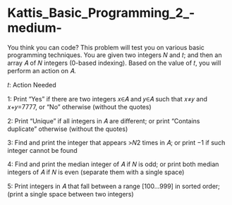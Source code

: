 # Kattis_Basic_Programming_2_-medium-

You think you can code?
This problem will test you on various basic programming techniques.
You are given two integers 𝑁 and 𝑡; and then an array 𝐴 of 𝑁 integers (0-based indexing).
Based on the value of 𝑡, you will perform an action on 𝐴.

𝑡: Action Needed

1: Print “Yes” if there are two integers 𝑥∈𝐴
  and 𝑦∈𝐴 such that 𝑥≠𝑦 and 𝑥+𝑦=7777,
  or “No” otherwise (without the quotes)

2: Print “Unique” if all integers in 𝐴 are different;
  	or print “Contains duplicate” otherwise (without the quotes)

3: Find and print the integer that appears >𝑁2
  times in 𝐴; or print −1 if such integer cannot be found

4: Find and print the median integer of 𝐴
  if 𝑁 is odd; or print both median integers of 𝐴
  if 𝑁 is even (separate them with a single space)

5: Print integers in 𝐴
  that fall between a range [100…999] in sorted order;
  (print a single space between two integers)
